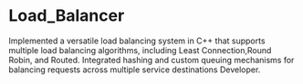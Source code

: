 # Load_Balancer
Implemented a versatile load balancing system in C++ that supports multiple load balancing algorithms, including Least Connection,Round Robin, and Routed. Integrated hashing and custom queuing mechanisms for balancing requests across multiple service destinations Developer.
